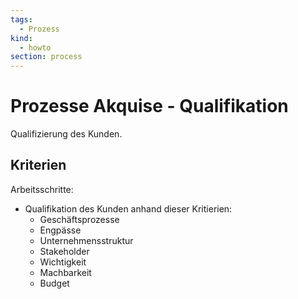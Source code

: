 ```yaml
---
tags:
  - Prozess
kind:
  - howto
section: process
---
```


# Prozesse Akquise - Qualifikation

Qualifizierung des Kunden.

## Kriterien

Arbeitsschritte:

- Qualifikation des Kunden anhand dieser Kritierien:
  - Geschäftsprozesse
  - Engpässe
  - Unternehmensstruktur
  - Stakeholder
  - Wichtigkeit
  - Machbarkeit
  - Budget

